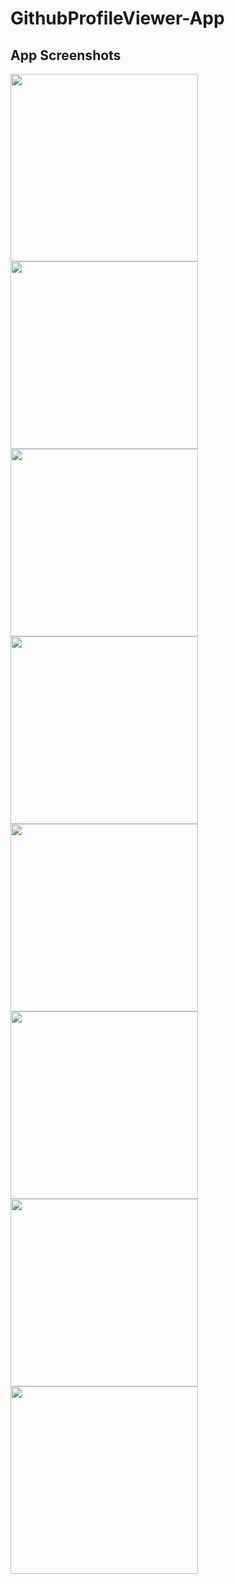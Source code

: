 # GithubProfileViewer-App


<h2> App Screenshots </h2>
<img src="https://github.com/erhansennx/GithubProfileViewer-App/assets/77855407/0a9f8c22-08eb-4075-8406-db9b6f4f64c0" width=300>
<img src="https://github.com/erhansennx/GithubProfileViewer-App/assets/77855407/8b131948-fb6b-42bd-b27a-bff00d03c9f7" width=300>
<img src="https://github.com/erhansennx/GithubProfileViewer-App/assets/77855407/d3552755-cc66-4f95-b608-59d98e2e8481" width=300>
<img src="https://github.com/erhansennx/GithubProfileViewer-App/assets/77855407/a3b299e9-4201-4083-91ff-b8d15cc898f5" width=300>
<img src="https://github.com/erhansennx/GithubProfileViewer-App/assets/77855407/f98d09ed-7525-4829-9221-45ff56b6b829" width=300>
<img src="https://github.com/erhansennx/GithubProfileViewer-App/assets/77855407/0079bb29-9401-4096-baf4-3cac9f1ace3d" width=300>
<img src="https://github.com/erhansennx/GithubProfileViewer-App/assets/77855407/4fd8a185-9357-4ddb-838a-7b9caa2ad32c" width=300>
<img src="https://github.com/erhansennx/GithubProfileViewer-App/assets/77855407/e07e2a46-5b4b-4514-aebd-d2d93ab7e5f0" width=300>
